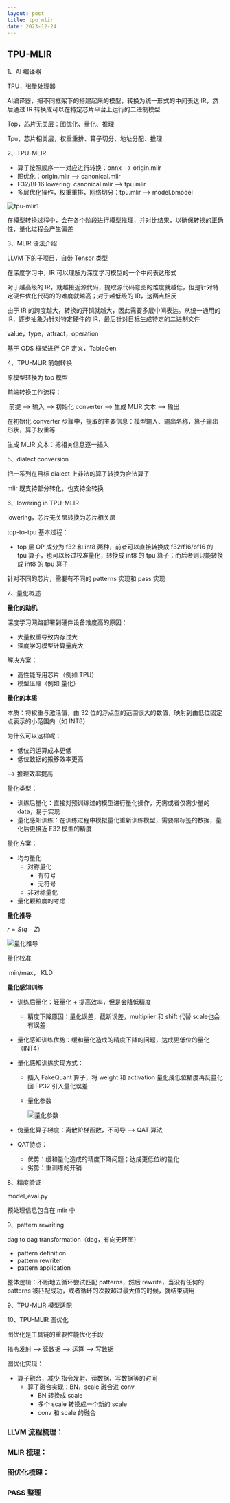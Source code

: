 ```yaml
---
layout: post
title: tpu_mlir
date: 2023-12-24
---
```


## TPU-MLIR

1、AI 编译器

TPU，张量处理器

AI编译器，把不同框架下的搭建起来的模型，转换为统一形式的中间表达 IR，然后通过 IR 转换成可以在特定芯片平台上运行的二进制模型

Top，芯片无关层：图优化、量化、推理

Tpu，芯片相关层，权重重排、算子切分、地址分配、推理

2、TPU-MLIR

*   算子按照顺序一一对应进行转换：onnx  --> origin.mlir 
*   图优化：origin.mlir --> canonical.mlir 
*   F32/BF16 lowering: canonical.mlir --> tpu.mlir 
*   多层优化操作，权重重排，网络切分：tpu.mlir --> model.bmodel

![tpu-mlir1](https://image-hosting-taot.oss-cn-shanghai.aliyuncs.com/markdown-image202305182239273.jpg)

在模型转换过程中，会在各个阶段进行模型推理，并对比结果，以确保转换的正确性，量化过程会产生偏差

3、MLIR 语法介绍

LLVM 下的子项目，自带 Tensor 类型

在深度学习中，IR 可以理解为深度学习模型的一个中间表达形式

对于越高级的 IR，就越接近源代码，提取源代码意图的难度就越低，但是针对特定硬件优化代码的的难度就越高；对于越低级的 IR，这两点相反

由于 IR 的跨度越大，转换的开销就越大，因此需要多层中间表达。从统一通用的 IR，逐步抽象为针对特定硬件的 IR，最后针对目标生成特定的二进制文件

value，type，attract，operation

基于 ODS 框架进行 OP 定义，TableGen

4、TPU-MLIR 前端转换

原模型转换为 top 模型

前端转换工作流程：

​	前提 --> 输入 --> 初始化 converter --> 生成 MLIR 文本 --> 输出

在初始化 converter 步骤中，提取的主要信息：模型输入、输出名称，算子输出形状，算子权重等

生成 MLIR 文本：把相关信息逐一插入

5、dialect conversion

把一系列在目标 dialect 上非法的算子转换为合法算子

mlir 既支持部分转化，也支持全转换

6、lowering in TPU-MLIR

lowering，芯片无关层转换为芯片相关层

top-to-tpu 基本过程：

*   top 层 OP 成分为 f32 和 int8 两种，前者可以直接转换成 f32/f16/bf16 的 tpu 算子，也可以经过校准量化，转换成 int8 的 tpu 算子；而后者则只能转换成 int8 的 tpu 算子

针对不同的芯片，需要有不同的 patterns 实现和 pass 实现

7、量化概述

**量化的动机**

深度学习网路部署到硬件设备难度高的原因：

*   大量权重导致内存过大
*   深度学习模型计算量庞大

解决方案：

*   高性能专用芯片（例如 TPU）
*   模型压缩（例如 量化）

**量化的本质**

本质：将权重与激活值，由 32 位的浮点型的范围很大的数值，映射到由低位固定点表示的小范围内（如 INT8）

为什么可以这样呢：

*   低位的运算成本更低
*   低位数据的搬移效率更高

--> 推理效率提高

量化类型：

*   训练后量化：直接对预训练过的模型进行量化操作，无需或者仅需少量的 data，易于实现
*   量化感知训练：在训练过程中模拟量化重新训练模型，需要带标签的数据，量化后更接近 F32 模型的精度

量化方案：

*   均匀量化
    *   对称量化
        *   有符号
        *   无符号
    *   非对称量化
*   量化颗粒度的考虑

**量化推导**

$r  =S(q - Z)$

![量化推导](https://image-hosting-taot.oss-cn-shanghai.aliyuncs.com/markdown-image202305182341846.jpg)

量化校准

​	min/max， KLD

**量化感知训练**

* 训练后量化：轻量化 + 提高效率，但是会降低精度

    *   精度下降原因：量化误差，截断误差，multiplier 和 shift 代替 scale也会有误差

* 量化感知训练优势：缓和量化造成的精度下降的问题，达成更低位的量化（INT4）

* 量化感知训练实现方式：

    * 插入 FakeQuant 算子，将 weight 和 activation 量化成低位精度再反量化回 FP32 引入量化误差

    * 量化参数

        ![量化参数](https://image-hosting-taot.oss-cn-shanghai.aliyuncs.com/markdown-image202305182359634.jpg)

* 伪量化算子梯度：离散阶梯函数，不可导 --> QAT 算法

* QAT特点：

    *   优势：缓和量化造成的精度下降问题；达成更低位i的量化
    *   劣势：重训练的开销

8、精度验证

model_eval.py

预处理信息包含在 mlir 中

9、pattern rewriting

dag to dag transformation（dag，有向无环图）

*   pattern definition
*   pattern rewriter
*   pattern application

整体逻辑：不断地去循环尝试匹配 patterns，然后 rewrite，当没有任何的 patterns 被匹配成功，或者循环的次数超过最大值的时候，就结束调用

9、TPU-MLIR 模型适配

10、TPU-MLIR 图优化

图优化是工具链的重要性能优化手段

指令发射 --> 读数据 --> 运算 --> 写数据

图优化实现：

*   算子融合，减少 指令发射、读数据、写数据等的时间
    *   算子融合实现：BN，scale 融合进 conv
        *   BN 转换成 scale
        *   多个 scale 转换成一个新的 scale
        *   conv 和 scale 的融合

### LLVM 流程梳理：

### MLIR 梳理：

### 图优化梳理：

### PASS 整理

